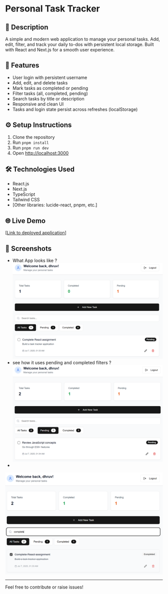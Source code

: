 # Personal Task Tracker

## 📝 Description
A simple and modern web application to manage your personal tasks. Add, edit, filter, and track your daily to-dos with persistent local storage. Built with React and Next.js for a smooth user experience.

## 🚀 Features
- User login with persistent username
- Add, edit, and delete tasks
- Mark tasks as completed or pending
- Filter tasks (all, completed, pending)
- Search tasks by title or description
- Responsive and clean UI
- Tasks and login state persist across refreshes (localStorage)

## ⚙️ Setup Instructions
1. Clone the repository
2. Run  `pnpm install`
3. Run `pnpm run dev`
4. Open [http://localhost:3000](http://localhost:3000)

## 🛠️ Technologies Used
- React.js
- Next.js
- TypeScript
- Tailwind CSS
- [Other libraries: lucide-react, pnpm, etc.]

## 🌐 Live Demo
[[Link to deployed application](https://task-tracker-eight-coral.vercel.app/)]

## 📸 Screenshots
- What App looks like ?
![App Screenshot](github_readme_screenshots/app_ss.png)
- see how it uses pending and completed filters ?
![Filter Screenshot](github_readme_screenshots/filter_ss.png)
- 
![Search Filter Screenshot](github_readme_screenshots/search_ss.png)

---

Feel free to contribute or raise issues!
